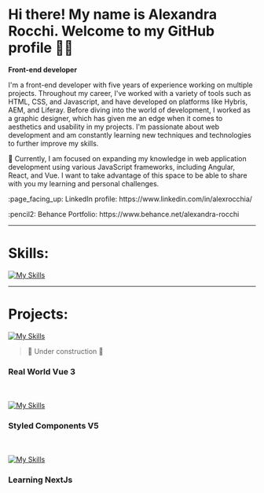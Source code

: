 # Hi there! My name is Alexandra Rocchi. Welcome to my GitHub profile :woman_technologist:
**Front-end developer**

I'm a front-end developer with five years of experience working on multiple projects. Throughout my career, I've worked with a variety of tools such as HTML, CSS, and Javascript, and have developed on platforms like Hybris, AEM, and Liferay. Before diving into the world of development, I worked as a graphic designer, which has given me an edge when it comes to aesthetics and usability in my projects. I'm passionate about web development and am constantly learning new techniques and technologies to further improve my skills.

🌱 Currently, I am focused on expanding my knowledge in web application development using various JavaScript frameworks, including Angular, React, and Vue. I want to take advantage of this space to be able to share with you my learning and personal challenges.

<p>:page_facing_up: LinkedIn profile: https://www.linkedin.com/in/alexrocchia/</p>
<p>:pencil2: Behance Portfolio: https://www.behance.net/alexandra-rocchi</p>

------------------------------------------------------------------

# Skills:

[![My Skills](https://skillicons.dev/icons?i=html,css,js,jquery,react,vue,ts,git,sass,styledcomponents,gulp,pug,bootstrap,figma,photoshop,illustrator&perline=8)](https://www.linkedin.com/in/alexrocchia/details/skills/)

------------------------------------------------------------------

# Projects:

[![My Skills](https://skillicons.dev/icons?i=vue)](https://github.com/Alexrocchi/VueJs) 
  > 🚧 Under construction 🚧 
### Real World Vue 3 

</br></br>
[![My Skills](https://skillicons.dev/icons?i=styledcomponents,react)](https://github.com/Alexrocchi/React_Styled-Components) 
### Styled Components V5

</br></br>
[![My Skills](https://skillicons.dev/icons?i=nextjs)](https://github.com/Alexrocchi/NextJS) 
### Learning NextJs
